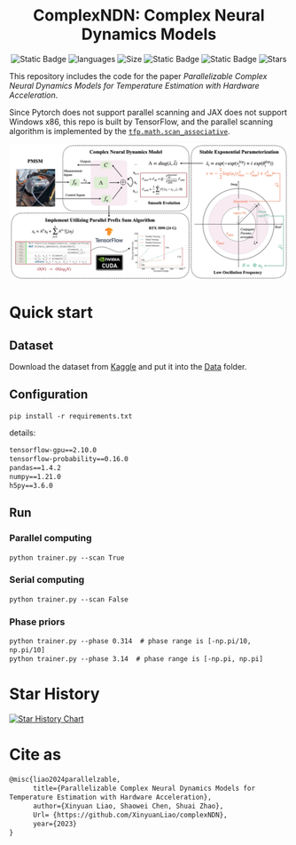<div align="center">
<h1>ComplexNDN: Complex Neural Dynamics Models</h1>

![Static Badge](https://img.shields.io/hexpm/l/plug)
![languages](https://img.shields.io/github/languages/top/XinyuanLiao/complexNDN)
![Size](https://img.shields.io/github/languages/code-size/XinyuanLiao/complexNDN)
![Static Badge](https://img.shields.io/badge/Framework-TensorFlow-orange)
![Static Badge](https://img.shields.io/badge/Platform-Win_|_Mac-pink)
![Stars](https://img.shields.io/github/stars/XinyuanLiao/complexNDN)
</div>

This repository includes the code for the paper _Parallelizable Complex Neural Dynamics Models for Temperature Estimation with Hardware Acceleration_.

Since Pytorch does not support parallel scanning and JAX does not support Windows x86, this repo is built by TensorFlow, and the parallel scanning algorithm is implemented by the [```tfp.math.scan_associative```](https://www.tensorflow.org/probability/api_docs/python/tfp/math/scan_associative).

<p align="center">
  <img src="https://github.com/XinyuanLiao/complexNDM/blob/main/Figs/frame.jpg" width="1000px"/>
</p>

# Quick start
## Dataset
Download the dataset from [Kaggle](https://www.kaggle.com/wkirgsn/electric-motor-temperature) and put it into the [Data](https://github.com/XinyuanLiao/complexNDM/tree/main/Data) folder.
## Configuration
```
pip install -r requirements.txt
```
details:
```
tensorflow-gpu==2.10.0
tensorflow-probability==0.16.0
pandas==1.4.2
numpy==1.21.0
h5py==3.6.0
```
## Run
### Parallel computing
```
python trainer.py --scan True
```
### Serial computing
```
python trainer.py --scan False
```
### Phase priors
```
python trainer.py --phase 0.314  # phase range is [-np.pi/10, np.pi/10]
python trainer.py --phase 3.14  # phase range is [-np.pi, np.pi]
```
# Star History

[![Star History Chart](https://api.star-history.com/svg?repos=XinyuanLiao/complexNDM&type=Date)](https://star-history.com/#XinyuanLiao/complexNDM&Date)


# Cite as
```
@misc{liao2024parallelzable,
      title={Parallelizable Complex Neural Dynamics Models for Temperature Estimation with Hardware Acceleration},
      author={Xinyuan Liao, Shaowei Chen, Shuai Zhao},
      Url= {https://github.com/XinyuanLiao/complexNDN}, 
      year={2023}
}
```
